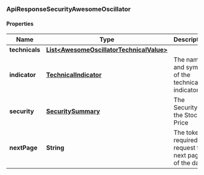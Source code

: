 
### ApiResponseSecurityAwesomeOscillator

#### Properties
Name | Type | Description | Notes
------------ | ------------- | ------------- | -------------
**technicals** | [**List&lt;AwesomeOscillatorTechnicalValue&gt;**](AwesomeOscillatorTechnicalValue.md) |  |  [optional]
**indicator** | [**TechnicalIndicator**](TechnicalIndicator.md) | The name and symbol of the technical indicator |  [optional]
**security** | [**SecuritySummary**](SecuritySummary.md) | The Security of the Stock Price |  [optional]
**nextPage** | **String** | The token required to request the next page of the data |  [optional]



